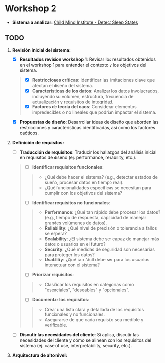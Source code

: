 # Workshop 2

- **Sistema a analizar:** [Child Mind Institute - Detect Sleep States](https://www.kaggle.com/competitions/child-mind-institute-detect-sleep-states)

## TODO

1. **Revisión inicial del sistema:**

   - [x] **Resultados revision workshop 1**: Revisar los resultados obtenidos en el workshop 1 para entender el contexto y los objetivos del sistema.

    > - [x] **Restricciones críticas**: Identificar las limitaciones clave que afectan el diseño del sistema.
    > - [x] **Características de los datos**: Analizar los datos involucrados, incluyendo su volumen, estructura, frecuencia de actualización y requisitos de integridad.
    > - [x] **Factores de teoría del caos**: Considerar elementos impredecibles o no lineales que podrían impactar el sistema.

   - [x] **Propuestas de diseño**: Desarrollar ideas de diseño que aborden las restricciones y características identificadas, así como los factores caóticos.

2. **Definición de requisitos:**

    - [ ] **Traducción de requisitos**: Traducir los hallazgos del análisis inicial en requisitos de diseño (ej. performance, reliability, etc.).
    > - [ ] **Identificar requisitos funcionales**:
    >> - ¿Qué debe hacer el sistema? (e.g., detectar estados de sueño, procesar datos en tiempo real).
    >> - ¿Qué funcionalidades específicas se necesitan para cumplir con los objetivos del sistema?
    > - [ ] **Identificar requisitos no funcionales**:
    >> - **Performance**: ¿Qué tan rápido debe procesar los datos? (e.g., tiempo de respuesta, capacidad de manejar grandes volúmenes de datos).
    >> - **Reliability**: ¿Qué nivel de precisión o tolerancia a fallos se espera?
    >> - **Scalability**: ¿El sistema debe ser capaz de manejar más datos o usuarios en el futuro?
    >> - **Security**: ¿Qué medidas de seguridad son necesarias para proteger los datos?
    >> - **Usability**: ¿Qué tan fácil debe ser para los usuarios interactuar con el sistema?
    > - [ ] **Priorizar requisitos**:
    >> - Clasificar los requisitos en categorías como "esenciales", "deseables" y "opcionales".
    > - [ ] **Documentar los requisitos**:
    >> - Crear una lista clara y detallada de los requisitos funcionales y no funcionales.
    >> - Asegurarse de que cada requisito sea medible y verificable.
    - [ ] **Discutir las necesidades del cliente**: Si aplica, discutir las necesidades del cliente y cómo se alinean con los requisitos del sistema (ej. case of use, interpretability, security, etc.).

3. **Arquitectura de alto nivel:**